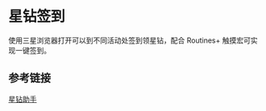 # 星钻签到

使用三星浏览器打开可以到不同活动处签到领星钻，配合 Routines+ 触摸宏可实现一键签到。


## 参考链接

[星钻助手](https://www.coolapk.com/apk/com.tjhost.samsungdiamondtool)